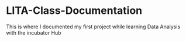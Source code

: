 # LITA-Class-Documentation
This is where I documented my first project while learning Data Analysis with the incubator Hub
